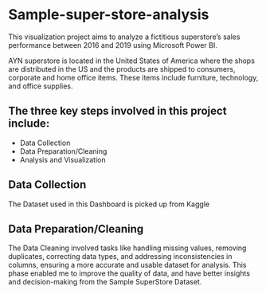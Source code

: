 # Sample-super-store-analysis
This visualization project aims to analyze a fictitious superstore’s sales performance between 2016 and 2019 using Microsoft Power BI.

AYN superstore is located in the United States of America where the shops are distributed in the US and the products are shipped to consumers, corporate and home office items. These items include furniture, technology, and office supplies.

## The three key steps involved in this project include:
- Data Collection
- Data Preparation/Cleaning
- Analysis and Visualization

## Data Collection
The Dataset used in this Dashboard is picked up from Kaggle

## Data Preparation/Cleaning
The Data Cleaning involved tasks like handling missing values, removing duplicates, correcting data types, and addressing inconsistencies in columns, ensuring a more accurate and usable dataset for analysis. This phase enabled me to improve the quality of data, and have better insights and decision-making from the Sample SuperStore Dataset.

